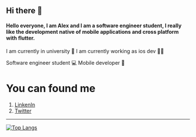 ## Hi there 🤙

#### Hello everyone, I am Alex and I am a software engineer student, I really like the development native of mobile applications and cross platform with flutter. 

I am currently in university 🏫
I am currently working as ios dev 🧑‍💻

Software engineer student 💻
 Mobile developer 📱

# You can found me 

1. [LinkenIn](www.linkedin.com/in/imalexvelasco)
2. [Twitter](https://twitter.com/ImAlexvc)

-------------

[![Top Langs](https://github-readme-stats.vercel.app/api/top-langs/?username=alexvc19)](https://github.com/anuraghazra/github-readme-stats)



<!--
**alexvc19/alexvc19** is a ✨ _special_ ✨ repository because its `README.md` (this file) appears on your GitHub profile.


Here are some ideas to get you started:

- 🔭 I’m currently working on ...
- 🌱 I’m currently learning ...
- 👯 I’m looking to collaborate on ...
- 🤔 I’m looking for help with ...
- 💬 Ask me about ...
- 📫 How to reach me: ...
- 😄 Pronouns: ...
- ⚡ Fun fact: ...
-->
